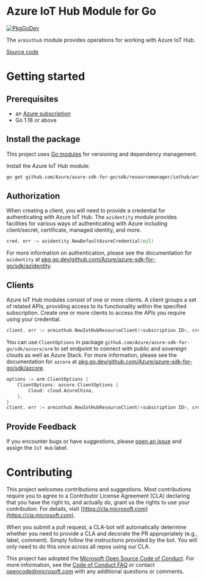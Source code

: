 # Azure IoT Hub Module for Go

[![PkgGoDev](https://pkg.go.dev/badge/github.com/Azure/azure-sdk-for-go/sdk/resourcemanager/iothub/armiothub)](https://pkg.go.dev/github.com/Azure/azure-sdk-for-go/sdk/resourcemanager/iothub/armiothub)

The `armiothub` module provides operations for working with Azure IoT Hub.

[Source code](https://github.com/Azure/azure-sdk-for-go/tree/main/sdk/resourcemanager/iothub/armiothub)

# Getting started

## Prerequisites

- an [Azure subscription](https://azure.microsoft.com/free/)
- Go 1.18 or above

## Install the package

This project uses [Go modules](https://github.com/golang/go/wiki/Modules) for versioning and dependency management.

Install the Azure IoT Hub module:

```sh
go get github.com/Azure/azure-sdk-for-go/sdk/resourcemanager/iothub/armiothub
```

## Authorization

When creating a client, you will need to provide a credential for authenticating with Azure IoT Hub.  The `azidentity` module provides facilities for various ways of authenticating with Azure including client/secret, certificate, managed identity, and more.

```go
cred, err := azidentity.NewDefaultAzureCredential(nil)
```

For more information on authentication, please see the documentation for `azidentity` at [pkg.go.dev/github.com/Azure/azure-sdk-for-go/sdk/azidentity](https://pkg.go.dev/github.com/Azure/azure-sdk-for-go/sdk/azidentity).

## Clients

Azure IoT Hub modules consist of one or more clients.  A client groups a set of related APIs, providing access to its functionality within the specified subscription.  Create one or more clients to access the APIs you require using your credential.

```go
client, err := armiothub.NewIotHubResourceClient(<subscription ID>, cred, nil)
```

You can use `ClientOptions` in package `github.com/Azure/azure-sdk-for-go/sdk/azcore/arm` to set endpoint to connect with public and sovereign clouds as well as Azure Stack. For more information, please see the documentation for `azcore` at [pkg.go.dev/github.com/Azure/azure-sdk-for-go/sdk/azcore](https://pkg.go.dev/github.com/Azure/azure-sdk-for-go/sdk/azcore).

```go
options := arm.ClientOptions {
    ClientOptions: azcore.ClientOptions {
        Cloud: cloud.AzureChina,
    },
}
client, err := armiothub.NewIotHubResourceClient(<subscription ID>, cred, &options)
```

## Provide Feedback

If you encounter bugs or have suggestions, please
[open an issue](https://github.com/Azure/azure-sdk-for-go/issues) and assign the `IoT Hub` label.

# Contributing

This project welcomes contributions and suggestions. Most contributions require
you to agree to a Contributor License Agreement (CLA) declaring that you have
the right to, and actually do, grant us the rights to use your contribution.
For details, visit [https://cla.microsoft.com](https://cla.microsoft.com).

When you submit a pull request, a CLA-bot will automatically determine whether
you need to provide a CLA and decorate the PR appropriately (e.g., label,
comment). Simply follow the instructions provided by the bot. You will only
need to do this once across all repos using our CLA.

This project has adopted the
[Microsoft Open Source Code of Conduct](https://opensource.microsoft.com/codeofconduct/).
For more information, see the
[Code of Conduct FAQ](https://opensource.microsoft.com/codeofconduct/faq/)
or contact [opencode@microsoft.com](mailto:opencode@microsoft.com) with any
additional questions or comments.